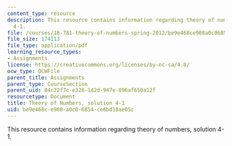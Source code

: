 ```yaml
---
content_type: resource
description: This resource contains information regarding theory of numbers, solution
  4-1.
file: /courses/18-781-theory-of-numbers-spring-2012/be9e468ce908a0c06854ce6bd18ae05c_MIT18_781S12_pset4-1sol.pdf
file_size: 174113
file_type: application/pdf
learning_resource_types:
- Assignments
license: https://creativecommons.org/licenses/by-nc-sa/4.0/
ocw_type: OCWFile
parent_title: Assignments
parent_type: CourseSection
parent_uid: 84c22f7c-e328-142d-947e-896af650a12f
resourcetype: Document
title: Theory of Numbers, solution 4-1
uid: be9e468c-e908-a0c0-6854-ce6bd18ae05c
---
```

This resource contains information regarding theory of numbers, solution 4-1.